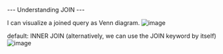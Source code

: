 --- Understanding JOIN --- 

I can visualize a joined query as Venn diagram. 
![image](https://user-images.githubusercontent.com/100898040/213020683-47453dd7-f1f2-4cb2-a06b-6703126ccd50.png)



default: INNER JOIN (alternatively, we can use the JOIN keyword by itself) 
![image](https://user-images.githubusercontent.com/100898040/213021095-aad48ff8-a345-4a11-96d1-8999ff6feef6.png)


